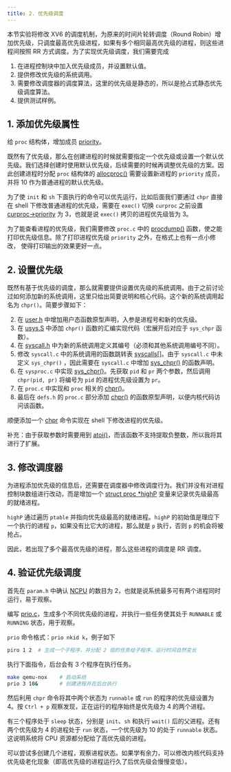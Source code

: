 ```yaml
---
title: 2. 优先级调度
---
```


本节实验将修改 XV6 的调度机制，为原来的时间片轮转调度（Round Robin）增加优先级，只调度最高优先级进程，如果有多个相同最高优先级的进程，则这些进程间按照 RR 方式调度。为了实现优先级调度，我们需要完成

1. 在进程控制块中加入优先级成员，并设置默认值。
2. 提供修改优先级的系统调用。
3. 需要修改调度器的调度算法，这里的优先级是静态的，所以是抢占式静态优先级调度算法。
4. 提供测试样例。

## 1. 添加优先级属性

给 `proc` 结构体，增加成员 [priority](https://github.com/professordeng/xv6-expansion/blob/priority/proc.h#L52)。

既然有了优先级，那么在创建进程的时候就需要指定一个优先级或设置一个默认优先级。我们选择创建时使用默认优先级，后续需要的时候再调整优先级的方案。因此创建进程时分配 `proc` 结构体的 [allocproc()](https://github.com/professordeng/xv6-expansion/blob/priority/proc.c#L91) 需要设置新进程的 `priority` 成员，并将 10 作为普通进程的默认优先级。

为了使 `init` 和 `sh` 下面执行的命令可以优先运行，比如后面我们要通过 `chpr` 直接在 shell 下修改普通进程的优先级，需要在 `exec()` 切换 `curproc` 之前设置 [curproc->priority](https://github.com/professordeng/xv6-expansion/blob/priority/exec.c#L102) 为 3，也就是说 `exec()` 拷贝的进程优先级皆为 3。

为了能查看进程的优先级，我们需要修改 `proc.c` 中的 [procdump()](https://github.com/professordeng/xv6-expansion/blob/priority/proc.c#L542) 函数，使之能打印优先级信息。除了打印进程优先级 `priority` 之外，在格式上也有一点小修改， 使得打印输出的效果更好一点。 

## 2. 设置优先级

既然有基于优先级的调度，那么就需要提供设置优先级的系统调用。由于之前讨论过如何添加新的系统调用，这里只给出简要说明和核心代码。这个新的系统调用起名为 `chpr()`。简要步骤如下：

2. 在 [user.h](https://github.com/professordeng/xv6-expansion/blob/priority/user.h#L26) 中增加用户态函数原型声明，入参是进程号和新的优先级。 
2. 在 [usys.S](https://github.com/professordeng/xv6-expansion/blob/priority/usys.S#L32) 中添加 `chpr()` 函数的汇编实现代码（宏展开后对应于 `sys_chpr` 函数）。
3. 在 [syscall.h](https://github.com/professordeng/xv6-expansion/blob/priority/syscall.h#L23) 中为新的系统调用定义其编号（必须和其他系统调用编号不同）。
4. 修改 `syscall.c` 中的系统调用的函数跳转表 [syscalls[]](https://github.com/professordeng/xv6-expansion/blob/priority/syscall.c#L106)。由于 `syscall.c` 中未定义 `sys_chpr()` ，因此需要在 `syscall.c` 中增加 [sys_chpr()](https://github.com/professordeng/xv6-expansion/blob/priority/syscall.c#L106) 的函数声明。
5. 在 `sysproc.c` 中实现 [sys_chpr()](https://github.com/professordeng/xv6-expansion/blob/priority/sysproc.c#L93)。先获取 `pid` 和 `pr` 两个参数，然后调用 `chpr(pid, pr)` 将编号为 `pid` 的进程优先级设置为 `pr`。
6. 在 `proc.c` 中实现和 `proc` 相关的 [chpr()](https://github.com/professordeng/xv6-expansion/blob/priority/proc.c#L553)。
7. 最后在 `defs.h` 的 `proc.c` 部分添加 [chpr()](https://github.com/professordeng/xv6-expansion/blob/priority/defs.h#L123) 的函数原型声明，以便内核代码访问该函数。

顺便添加一个 [chpr](https://github.com/professordeng/xv6-expansion/blob/priority/chpr.c) 命令实现在 shell 下修改进程的优先级。

补充：由于获取参数时需要用到 [atoi()](https://github.com/professordeng/xv6-expansion/blob/priority/ulib.c#L84)，而该函数不支持提取负整数，所以我将其进行了扩展。

## 3. 修改调度器

为进程添加优先级的信息后，还需要在调度器中修改调度行为。我们并没有对进程控制块数组进行改动，而是增加一个 [struct proc *highP](https://github.com/professordeng/xv6-expansion/blob/priority/proc.c#L335) 变量来记录优先级最高的就绪进程。

`highP` 通过遍历 `ptable` 并指向优先级最高的就绪进程。`highP` 的初始值是理应下一个执行的进程 `p`，如果没有比它大的进程，那么就是 `p` 执行，否则 `p` 的机会将被抢占。

因此，若出现了多个最高优先级的进程，那么这些进程的调度是 RR 调度。

## 4. 验证优先级调度

首先在 `param.h` 中确认 [NCPU](https://github.com/professordeng/xv6-expansion/blob/priority/param.h#L3) 的数目为 2，也就是说系统最多可有两个进程同时运行，易于观察。

编写 [prio.c](https://github.com/professordeng/xv6-expansion/blob/priority/prio.c)，生成多个不同优先级的进程，并执行一些任务使其处于 `RUNNABLE` 或 `RUNNING` 状态，用于观察。

`prio` 命令格式：`prio nkid k`，例子如下

```bash
piro 1 2  # 生成一个子程序，并分配 2 倍的任务给子程序，运行时间自然变长
```

执行下面指令，后台会有 3 个程序在执行任务。

```bash
make qemu-nox    # 启动系统
prio 3 10&       # 创建进程并在后台执行 
```

然后利用 `chpr` 命令将其中两个状态为 `runnable` 或 `run` 的程序的优先级设置为 4。按 `Ctrl + p` 观察发现，正在运行的程序始终是优先级为 4 的两个进程。

有三个程序处于 `sleep` 状态，分别是 `init`、`sh` 和执行 `wait()` 后的父进程。还有两个优先级为 4 的进程处于 `run` 状态，一个优先级为 10 的处于 `runnable` 状态。这说明系统将 CPU 资源都分配给了高优先级的进程。

可以尝试多创建几个进程，观察进程状态。如果学有余力，可以修改内核代码支持优先级老化现象（即高优先级的进程运行久了后优先级会慢慢变低）。